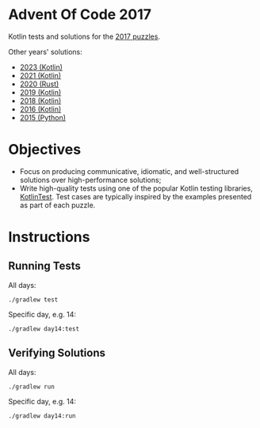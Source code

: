 # Advent Of Code 2017

Kotlin tests and solutions for the [2017 puzzles](http://adventofcode.com/2017).

Other years' solutions:

- [2023 (Kotlin)](https://github.com/stkent/AdventOfCode2023)
- [2021 (Kotlin)](https://github.com/stkent/AdventOfCode2021)
- [2020 (Rust)](https://github.com/stkent/AdventOfCode2020)
- [2019 (Kotlin)](https://github.com/stkent/AdventOfCode2019)
- [2018 (Kotlin)](https://github.com/stkent/AdventOfCode2018)
- [2016 (Kotlin)](https://github.com/stkent/AdventOfCode2016)
- [2015 (Python)](https://github.com/stkent/AdventOfCode2015)

# Objectives

- Focus on producing communicative, idiomatic, and well-structured solutions over high-performance solutions;
- Write high-quality tests using one of the popular Kotlin testing libraries, [KotlinTest](https://github.com/kotlintest/kotlintest). Test cases are typically inspired by the examples presented as part of each puzzle.

# Instructions

## Running Tests

All days:

    ./gradlew test

Specific day, e.g. 14:

    ./gradlew day14:test

## Verifying Solutions

All days:

    ./gradlew run

Specific day, e.g. 14:

    ./gradlew day14:run
